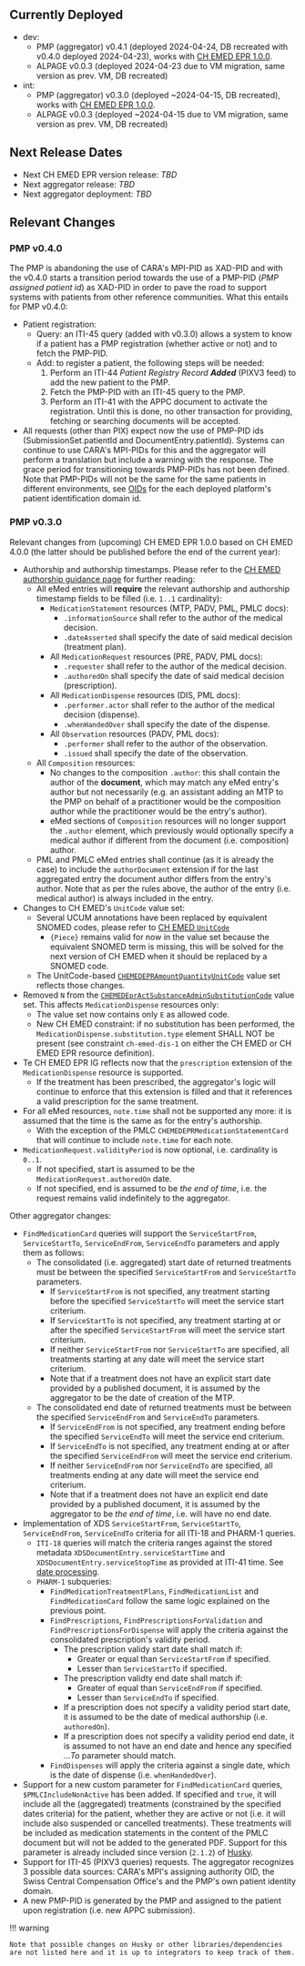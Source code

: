 ## Currently Deployed

  - dev:
    - PMP (aggregator) v0.4.1 (deployed 2024-04-24, DB recreated with v0.4.0 deployed 2024-04-23), works with [CH EMED EPR 1.0.0](https://fhir.ch/ig/ch-emed-epr/index.html).
    - ALPAGE v0.0.3 (deployed 2024-04-23 due to VM migration, same version as prev. VM, DB recreated)
  - int:
    - PMP (aggregator) v0.3.0 (deployed ~2024-04-15, DB recreated), works with [CH EMED EPR 1.0.0](https://fhir.ch/ig/ch-emed-epr/index.html).
    - ALPAGE v0.0.3 (deployed ~2024-04-15 due to VM migration, same version as prev. VM, DB recreated)


## Next Release Dates

- Next CH EMED EPR version release: *TBD*
- Next aggregator release: *TBD*
- Next aggregator deployment: *TBD*

## Relevant Changes

### PMP v0.4.0
The PMP is abandoning the use of CARA's MPI-PID as XAD-PID and with the v0.4.0 starts a transition period towards the use of a PMP-PID (*PMP assigned patient id*) as XAD-PID in order to pave the road to support systems with patients from other reference communities. What this entails for PMP v0.4.0:

  - Patient registration:
    - Query: an ITI-45 query (added with v0.3.0) allows a system to know if a patient has a PMP registration (whether active or not) and to fetch the PMP-PID.
	- Add: to register a patient, the following steps will be needed:
	    1) Perform an ITI-44 *Patient Registry Record __Added__* (PIXV3 feed) to add the new patient to the PMP.
	    2) Fetch the PMP-PID with an ITI-45 query to the PMP.
	    3) Perform an ITI-41 with the APPC document to activate the registration. Until this is done, no other transaction for providing, fetching or searching documents will be accepted.
  - All requests (other than PIX) expect now the use of PMP-PID ids (SubmissionSet.patientId and DocumentEntry.patientId). Systems can continue to use CARA's MPI-PIDs for this and the aggregator will perform a translation but include a warning with the response. The grace period for transitioning towards PMP-PIDs has not been defined.
Note that PMP-PIDs will not be the same for the same patients in different environments, see [OIDs](oids.html) for the each deployed platform's patient identification domain id.

### PMP v0.3.0
Relevant changes from (upcoming) CH EMED EPR 1.0.0 based on CH EMED 4.0.0 (the latter should be published before the end of the current year):

  - Authorship and authorship timestamps. Please refer to the [CH EMED authorship guidance page](https://build.fhir.org/ig/hl7ch/ch-emed/authorship.html) for further reading:
    - All eMed entries will **require** the relevant authorship and authorship timestamp fields to be filled (i.e. `1..1` cardinality):
      - `MedicationStatement` resources (MTP, PADV, PML, PMLC docs):
		- `.informationSource` shall refer to the author of the medical decision.
		- `.dateAsserted` shall specify the date of said medical decision (treatment plan).
	  - All `MedicationRequest` resources (PRE, PADV, PML docs):
		- `.requester` shall refer to the author of the medical decision.
		- `.authoredOn` shall specify the date of said medical decision (prescription).
	  - All `MedicationDispense` resources (DIS, PML docs):
		- `.performer.actor` shall refer to the author of the medical decision (dispense).
		- `.whenHandedOver` shall specify the date of the dispense.
	  - All `Observation` resources (PADV, PML docs):
		- `.performer` shall refer to the author of the observation.
		- `.issued` shall specify the date of the observation.
	- All `Composition` resources:
	  - No changes to the composition `.author`: this shall contain the author of the **document**, which may match any eMed entry's author but not necessarily (e.g. an assistant adding an MTP to the PMP on behalf of a practitioner would be the composition author while the practitioner would be the entry's author).
	  - eMed sections of `Composition` resources will no longer support the `.author` element, which previously would optionally specify a medical author if different from the document (i.e. composition) author.
	- PML and PMLC eMed entries shall continue (as it is already the case) to include the `authorDocument` extension if for the last aggregated entry the document author differs from the entry's author. Note that as per the rules above, the author of the entry (i.e. medical author) is always included in the entry.
  - Changes to CH EMED's `UnitCode` value set:
	- Several UCUM annotations have been replaced by equivalent SNOMED codes, please refer to [CH EMED `UnitCode`](https://fhir.ch/ig/ch-emed/ValueSet-UnitCode.html)
      - `{Piece}` remains valid for now in the value set because the equivalent SNOMED term is missing, this will be solved for the next version of CH EMED when it should be replaced by a SNOMED code.
	- The UnitCode-based [`CHEMEDEPRAmountQuantityUnitCode`](https://build.fhir.org/ig/CARA-ch/ch-emed-epr/ValueSet-ch-emed-epr-amount-quantity-unit-code.html) value set reflects those changes.
  - Removed `N` from the [`CHEMEDEprActSubstanceAdminSubstitutionCode`](https://build.fhir.org/ig/CARA-ch/ch-emed-epr/ValueSet-ch-emed-epr-amount-quantity-unit-code.html) value set. This affects `MedicationDispense` resources only:
	- The value set now contains only `E` as allowed code.
	- New CH EMED constraint: if no substitution has been performed, the `MedicationDispense.substitution.type` element SHALL NOT be present (see constraint `ch-emed-dis-1` on either the  CH EMED or CH EMED EPR resource definition).
  - Te CH EMED EPR IG reflects now that the `prescription` extension of the `MedicationDispense` resource is supported. 
	- If the treatment has been prescribed, the aggregator's logic will continue to enforce that this extension is filled and that it references a valid prescription for the same treatment.
  - For all eMed resources, `note.time` shall not be supported any more: it is assumed that the time is the same as for the entry's authorship.
	- With the exception of the PMLC `CHEMEDEPRMedicationStatementCard` that will continue to include `note.time` for each note.
  - `MedicationRequest.validityPeriod` is now optional, i.e. cardinality is `0..1`.
    - If not specified, start is assumed to be the `MedicationRequest.authoredOn` date.
	- If not specified, end is assumed to be *the end of time*, i.e. the request remains valid indefinitely to the aggregator.


Other aggregator changes:

- `FindMedicationCard` queries will support the `ServiceStartFrom`, `ServiceStartTo`, `ServiceEndFrom`, `ServiceEndTo` parameters and apply them as follows:
  - The consolidated (i.e. aggregated) start date of returned treatments must be between the specified `ServiceStartFrom` and `ServiceStartTo` parameters.
    - If `ServiceStartFrom` is not specified,  any treatment starting before the specified `ServiceStartTo` will meet the service start criterium.
	- If `ServiceStartTo` is not specified, any treatment starting at or after the specified `ServiceStartFrom` will meet the service start criterium.
	- If neither `ServiceStartFrom` nor `ServiceStartTo` are specified, all treatments starting at any date will meet the service start criterium.
	- Note that if a treatment does not have an explicit start date provided by a published document, it is assumed by the aggregator to be the date of creation of the MTP.
  - The consolidated end date of returned treatments must be between the specified `ServiceEndFrom` and `ServiceEndTo` parameters.
    - If `ServiceEndFrom` is not specified,  any treatment ending before the specified `ServiceEndTo` will meet the service end criterium.
	- If `ServiceEndTo` is not specified, any treatment ending at or after the specified `ServiceEndFrom` will meet the service end criterium.
	- If neither `ServiceEndFrom` nor `ServiceEndTo` are specified, all treatments ending at any date will meet the service end criterium.
	- Note that if a treatment does not have an explicit end date provided by a published document, it is assumed by the aggregator to be *the end of time*, i.e. will have no end date.
- Implementation of XDS `ServiceStartFrom`, `ServiceStartTo`, `ServiceEndFrom`, `ServiceEndTo` criteria for all ITI-18 and PHARM-1 queries.
  - `ITI-18` queries will match the criteria ranges against the stored metadata `XDSDocumentEntry.serviceStartTime` and `XDSDocumentEntry.serviceStopTime` as provided at ITI-41 time. See [date processing](transactions/date_processing.md).
  - `PHARM-1` subqueries:
    - `FindMedicationTreatmentPlans`, `FindMedicationList` and `FindMedicationCard` follow the same logic explained on the previous point.
	- `FindPrescriptions`, `FindPrescriptionsForValidation` and `FindPrescriptionsForDispense` will apply the criteria against the consolidated prescription's validity period. 
		- The prescription validy start date shall match if:
			- Greater or equal than `ServiceStartFrom` if specified.
			- Lesser than `ServiceStartTo` if specified.
		- The prescription validty end date shall match if:
			- Greater of equal than `ServiceEndFrom` if specified.
			- Lesser than `ServiceEndTo` if specified.
		- If a prescription does not specify a validity period start date, it is assumed to be the date of medical authorship (i.e. `authoredOn`).
		- If a prescription does not specify a validity period end date, it is assumed to not have an end date and hence any specified *...To* parameter should match.
	- `FindDispenses` will apply the criteria against a single date, which is the date of dispense (i.e. `whenHandedOver`).
- Support for a new custom parameter for `FindMedicationCard` queries, `$PMLCIncludeNonActive` has been added. If specified and `true`, it will include all the (aggregated) treatments (constrained by the specified dates criteria) for the patient, whether they are active or not (i.e. it will include also suspended or cancelled treatments). These treatments will be included as medication statements in the content of the PMLC document but will not be added to the generated PDF. Support for this parameter is already included since version (`2.1.2`) of [Husky](https://github.com/project-husky/husky).
- Support for ITI-45 (PIXV3 queries) requests. The aggregator recognizes 3 possible data sources: CARA's MPI's assigning authority OID, the Swiss Central Compensation Office's and the PMP's own patient identity domain.
- A new PMP-PID is generated by the PMP and assigned to the patient upon registration (i.e. new APPC submission).


!!! warning 

    Note that possible changes on Husky or other libraries/dependencies are not listed here and it is up to integrators to keep track of them.
